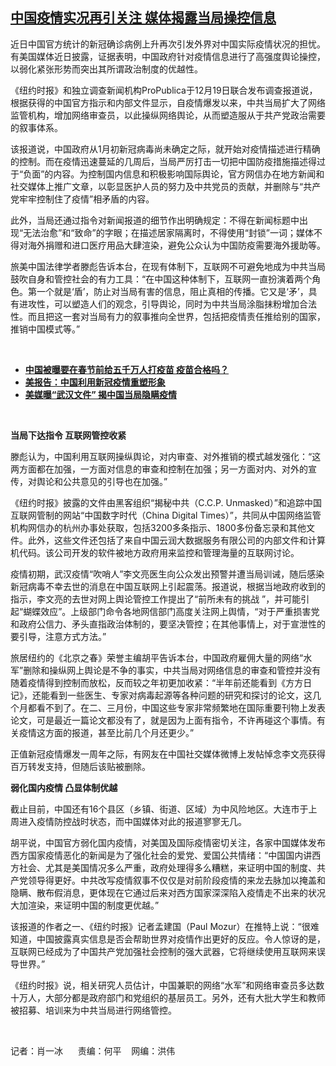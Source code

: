 <!--1608578833000-->
[中国疫情实况再引关注   媒体揭露当局操控信息](https://www.rfa.org/mandarin/yataibaodao/huanjing/bx-12212020141453.html)
------

<p></p><p>近日中国官方统计的新冠确诊病例上升再次引发外界对中国实际疫情状况的担忧。有美国媒体近日披露，证据表明，中国政府针对疫情信息进行了高强度舆论操控，以弱化紧张形势而突出其所谓政治制度的优越性。</p><p>《纽约时报》和独立调查新闻机构<span>ProPublica</span><span>于</span><span>12</span><span>月</span><span>19</span><span>日联合发布调查报道说，根据获得的中国官方指示和内部文件显示，自疫情爆发以来，中共当局扩大了网络监管机构，增加网络审查员，以此操纵网络舆论，从而塑造服从于共产党政治需要的叙事体系。</span></p><p><span>该报道说，中国政府从</span><span>1</span><span>月初新冠病毒尚未确定之际，就开始对疫情描述进行精确的控制。而在疫情迅速蔓延的几周后，当局严厉打击一切把中国防疫措施描述得过于</span><span>“</span><span>负面</span><span>”</span><span>的内容。为控制国内信息和积极影响国际舆论，官方网信办在地方新闻和社交媒体上推广文章，以彰显医护人员的努力及中共党员的贡献，并删除与</span><span>“</span><span>共产党牢牢控制住了疫情</span><span>”</span><span>相矛盾的内容。</span></p><p><span>此外，当局还通过指令对新闻报道的细节作出明确规定：不得在新闻标题中出现</span><span>“</span><span>无法治愈</span><span>”</span><span>和</span><span>“</span><span>致命</span><span>”</span><span>的字眼；在描述居家隔离时，不得使用</span><span>“</span><span>封锁</span><span>”</span><span>一词；媒体不得对海外捐赠和进口医疗用品大肆渲染，避免公众认为中国防疫需要海外援助等。</span></p><p><span>旅美中国法律学者滕彪告诉本台，在现有体制下，互联网不可避免地成为中共当局鼓吹自身和管控社会的有力工具：</span><span>“</span><span>在中国这种体制下，互联网一直扮演着两个角色。第一个就是</span><span>‘</span><span>盾</span><span>’</span><span>，防止对当局有害的信息，阻止真相的传播。它又是</span><span>‘</span><span>矛</span><span>’</span><span>，具有进攻性，可以塑造人们的观念，引导舆论，同时为中共当局涂脂抹粉增加合法性。而且把这一套对当局有力的叙事推向全世界，包括把疫情责任推给别的国家，推销中国模式等。</span><span>”</span></p><p><br/></p><ul><li><span><a href="https://www.rfa.org/mandarin/yataibaodao/huanjing/pl-12182020122741.html"><strong>中国被曝要在春节前给五千万人打疫苗 疫苗合格吗？</strong></a></span></li><li><strong><a href="https://www.rfa.org/mandarin/yataibaodao/huanjing/hj-12152020155853.html">美报告：中国利用新冠疫情重塑形象</a></strong></li><li><strong><a href="https://www.rfa.org/mandarin/yataibaodao/huanjing/hj-12012020095853.html">美媒曝“武汉文件” 揭中国当局隐瞒疫情</a></strong></li></ul><p><br/></p><p><strong>当局下达指令 互联网管控收紧</strong></p><p><span>滕彪认为，中国利用互联网操纵舆论，对内审查、对外推销的模式越发强化：</span><span>“</span><span>这两方面都在加强，一方面对信息的审查和控制在加强；另一方面对内、对外的宣传，对舆论和公共意见的引导也在加强。</span><span>”</span></p><p><span>《纽约时报》披露的文件由黑客组织</span><span>“</span><span>揭秘中共（</span><span>C.C.P. Unmasked</span><span>）</span><span>”</span><span>和追踪中国互联网管制的网站</span><span>“</span><span>中国数字时代（</span><span>China Digital Times</span><span>）</span><span>”</span><span>，共同从中国网络监管机构网信办的杭州办事处获取，包括</span><span>3200</span><span>多条指示、</span><span>1800</span><span>多份备忘录和其他文件。此外，这些文件还包括了来自中国云润大数据服务有限公司的内部文件和计算机代码。该公司开发的软件被地方政府用来监控和管理海量的互联网讨论。</span></p><p><span>疫情初期，武汉疫情“吹哨人</span><span>”</span><span>李文亮医生向公众发出预警并遭当局训诫，随后感染新冠病毒不幸去世的消息在中国互联网上引起震荡。报道说，根据当地政府收到的指示，李文亮的去世对网上舆论管控工作提出了</span><span>“</span><span>前所未有的挑战</span><span> ”</span><span>，并可能引起</span><span>“</span><span>蝴蝶效应</span><span>”</span><span>。上级部门命令各地网信部门高度关注网上舆情，</span><span>“</span><span>对于严重损害党和政府公信力、矛头直指政治体制的，要坚决管控；在其他事情上，对于宣泄性的要引导，注意方式方法。</span><span>”</span></p><p><span>旅居纽约的《北京之春》荣誉主编胡平告诉本台，中国政府雇佣大量的网络</span><span>“</span><span>水军</span><span>”</span><span>删除和操纵网上舆论是不争的事实，中共当局对网络信息的审查和管控并没有随着疫情得到控制而放松，反而较之年初更加收紧：</span><span>“</span><span>半年前还能看到《方方日记》，还能看到一些医生、专家对病毒起源等各种问题的研究和探讨的论文，这几个月都看不到了。在二、三月份，中国这些专家非常频繁地在国际重要刊物上发表论文，可是最近一篇论文都没有了，就是因为上面有指令，不许再碰这个事情。有关疫情这方面的报道，甚至比前几个月还更少。</span><span>”</span></p><p><span>正值新冠疫情爆发一周年之际，有网友在中国社交媒体微博上发帖悼念李文亮获得百万转发支持，但随后该贴被删除。</span></p><p><strong>弱化国内疫情 凸显体制优越</strong></p><p><span>截止目前，中国还有</span><span>16</span><span>个县区（乡镇、街道、区域）为中风险地区。大连市于上周进入疫情防控战时状态，而中国媒体对此的报道寥寥无几。</span></p><p><span>胡平说，中国官方弱化国内疫情，对美国及国际疫情密切关注，各家中国媒体发布西方国家疫情恶化的新闻是为了强化社会的爱党、爱国公共情绪：</span><span>“</span><span>中国国内讲西方社会、尤其是美国情况多么严重，政府处理得多么糟糕，来证明中国的制度、共产党领导得更好。中共改写疫情叙事不仅仅是对前阶段疫情的来龙去脉加以掩盖和隐瞒、散布假消息，更体现在它通过后来对西方国家深深陷入疫情走不出来的状况大加渲染，来证明中国的制度更优越。</span><span>”</span></p><p><span>该报道的作者之一、《纽约时报》记者孟建国（</span><span>Paul Mozur</span><span>）在推特上说：</span><span>“</span><span>很难知道，中国披露真实信息是否会帮助世界对疫情作出更好的反应。令人惊讶的是，互联网已经成为了中国共产党加强社会控制的强大武器，它将继续使用互联网来误导世界。</span><span>”</span></p><p><span>《纽约时报》说，相关研究人员估计，中国兼职的网络</span><span>“</span><span>水军</span><span>”</span><span>和网络审查员多达数十万人，大部分都是政府部门和党组织的基层员工。另外，还有大批大学生和教师被招募、培训来为中共当局进行网络管控。</span></p><p><br/></p><p><span>记者：肖一冰</span><span><span>      责</span></span><span>编：何平    网编：洪伟<br/></span></p>
